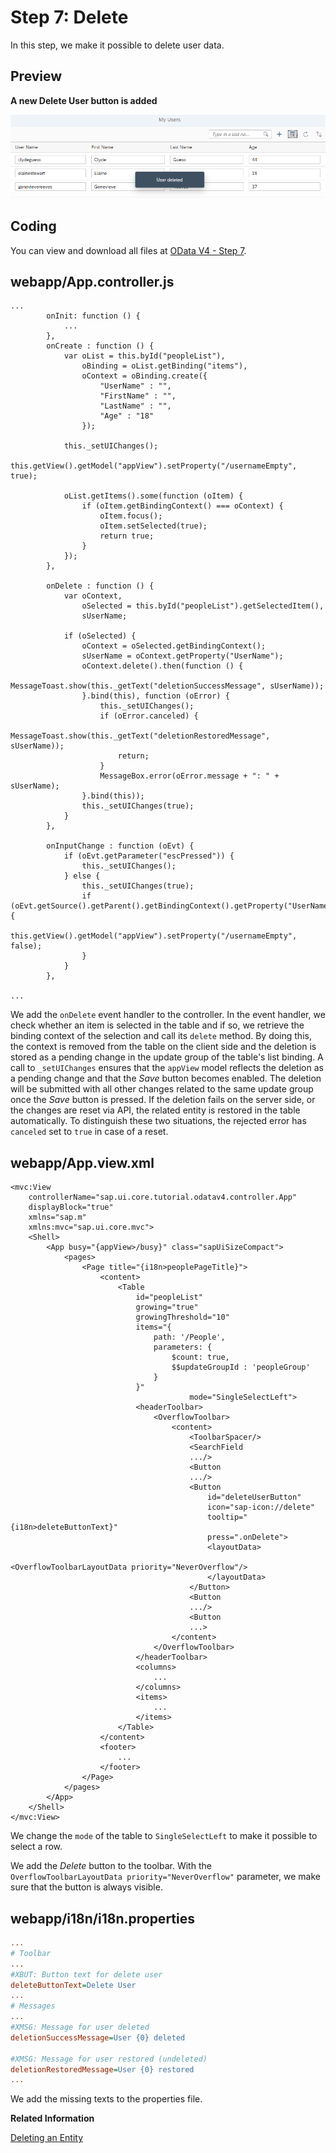 <!-- loio12a0d1ef150a42ef81e9f07fe6407018 -->

# Step 7: Delete

In this step, we make it possible to delete user data.



<a name="loio12a0d1ef150a42ef81e9f07fe6407018__section_bt4_fxc_z1b"/>

## Preview

  
  
**A new Delete User button is added**

![](images/Tutorial_OData_V4_Step_7_32509f4.png "A new Delete User button is added")



<a name="loio12a0d1ef150a42ef81e9f07fe6407018__section_tsr_gxc_z1b"/>

## Coding

You can view and download all files at [OData V4 - Step 7](https://ui5.sap.com/#/entity/sap.ui.core.tutorial.odatav4/sample/sap.ui.core.tutorial.odatav4.07).



<a name="loio12a0d1ef150a42ef81e9f07fe6407018__section_pvc_fyc_z1b"/>

## webapp/App.controller.js

```
...
		onInit: function () {
			...
		},
		onCreate : function () {
			var oList = this.byId("peopleList"),
				oBinding = oList.getBinding("items"),
				oContext = oBinding.create({
					"UserName" : "",
					"FirstName" : "",
					"LastName" : "",
					"Age" : "18"
				});

			this._setUIChanges();
			this.getView().getModel("appView").setProperty("/usernameEmpty", true);

			oList.getItems().some(function (oItem) {
				if (oItem.getBindingContext() === oContext) {
					oItem.focus();
					oItem.setSelected(true);
					return true;
				}
			});
		},

		onDelete : function () {
		    var oContext,
		        oSelected = this.byId("peopleList").getSelectedItem(),
		        sUserName;
 
		    if (oSelected) {
		        oContext = oSelected.getBindingContext();
		        sUserName = oContext.getProperty("UserName");
		        oContext.delete().then(function () {
		            MessageToast.show(this._getText("deletionSuccessMessage", sUserName));
		        }.bind(this), function (oError) {
		            this._setUIChanges();
		            if (oError.canceled) {
		                MessageToast.show(this._getText("deletionRestoredMessage", sUserName));
		                return;
		            }
		            MessageBox.error(oError.message + ": " + sUserName);
		        }.bind(this));
		        this._setUIChanges(true);
		    }
		},

		onInputChange : function (oEvt) {
			if (oEvt.getParameter("escPressed")) {
				this._setUIChanges();
			} else {
				this._setUIChanges(true);
				if (oEvt.getSource().getParent().getBindingContext().getProperty("UserName")) {
					this.getView().getModel("appView").setProperty("/usernameEmpty", false);
				}
			}
		},

...
```

We add the `onDelete` event handler to the controller. In the event handler, we check whether an item is selected in the table and if so, we retrieve the binding context of the selection and call its `delete` method. By doing this, the context is removed from the table on the client side and the deletion is stored as a pending change in the update group of the table's list binding. A call to `_setUIChanges` ensures that the `appView` model reflects the deletion as a pending change and that the *Save* button becomes enabled. The deletion will be submitted with all other changes related to the same update group once the *Save* button is pressed. If the deletion fails on the server side, or the changes are reset via API, the related entity is restored in the table automatically. To distinguish these two situations, the rejected error has `canceled` set to `true` in case of a reset.



<a name="loio12a0d1ef150a42ef81e9f07fe6407018__section_pp2_mxc_z1b"/>

## webapp/App.view.xml

```
<mvc:View
	controllerName="sap.ui.core.tutorial.odatav4.controller.App"
	displayBlock="true"
	xmlns="sap.m"
	xmlns:mvc="sap.ui.core.mvc">
	<Shell>
		<App busy="{appView>/busy}" class="sapUiSizeCompact">
			<pages>
				<Page title="{i18n>peoplePageTitle}">
					<content>
						<Table
							id="peopleList"
							growing="true"
							growingThreshold="10"
							items="{
								path: '/People',
								parameters: {
									$count: true,
									$$updateGroupId : 'peopleGroup'
								}
							}"
										mode="SingleSelectLeft">
							<headerToolbar>
								<OverflowToolbar>
									<content>
										<ToolbarSpacer/>
										<SearchField
										.../>
										<Button
										.../>
										<Button
											id="deleteUserButton"
											icon="sap-icon://delete"
											tooltip="{i18n>deleteButtonText}"
											press=".onDelete">
											<layoutData>
												<OverflowToolbarLayoutData priority="NeverOverflow"/>
											</layoutData>
										</Button>
										<Button
										.../>
										<Button
										...>
									</content>
								</OverflowToolbar>
							</headerToolbar>
							<columns>
								...
							</columns>
							<items>
								...
							</items>
						</Table>
					</content>
					<footer>
						...
					</footer>
				</Page>
			</pages>
		</App>
	</Shell>
</mvc:View>
```

We change the `mode` of the table to `SingleSelectLeft` to make it possible to select a row.

We add the *Delete* button to the toolbar. With the `OverflowToolbarLayoutData priority="NeverOverflow"` parameter, we make sure that the button is always visible.



<a name="loio12a0d1ef150a42ef81e9f07fe6407018__section_kl4_d1x_4cb"/>

## webapp/i18n/i18n.properties

```ini
...
# Toolbar
...
#XBUT: Button text for delete user
deleteButtonText=Delete User
...
# Messages
...
#XMSG: Message for user deleted
deletionSuccessMessage=User {0} deleted

#XMSG: Message for user restored (undeleted)
deletionRestoredMessage=User {0} restored
...
```

We add the missing texts to the properties file.

**Related Information**  


[Deleting an Entity](../04_Essentials/deleting-an-entity-2613ebc.md "The v4.Context.delete method deletes an entity on the server and updates the user interface accordingly.")

